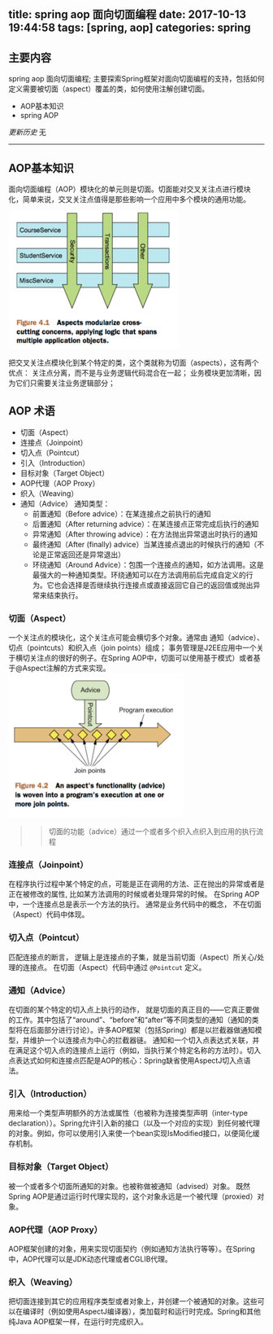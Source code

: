 title: spring aop 面向切面编程
date: 2017-10-13 19:44:58
tags: [spring, aop]
categories: spring
---

## 主要内容
spring aop 面向切面编程; 主要探索Spring框架对面向切面编程的支持，包括如何定义需要被切面（aspect）覆盖的类，如何使用注解创建切面。

* AOP基本知识
* spring AOP

*更新历史*
无

<!-- more -->

---------------------------------------------------------------------


## AOP基本知识
面向切面编程（AOP）模块化的单元则是切面。切面能对交叉关注点进行模块化，简单来说，交叉关注点值得是那些影响一个应用中多个模块的通用功能。

![](/images/aop1.png)

把交叉关注点模块化到某个特定的类，这个类就称为切面（aspects），这有两个优点：
关注点分离，而不是与业务逻辑代码混合在一起；
业务模块更加清晰，因为它们只需要关注业务逻辑部分；


## AOP 术语


+ 切面（Aspect）
+ 连接点（Joinpoint）
+ 切入点（Pointcut）
+ 引入（Introduction）
+ 目标对象（Target Object）
+ AOP代理（AOP Proxy）
+ 织入（Weaving）
+ 通知（Advice）
    通知类型：
    + 前置通知（Before advice）：在某连接点之前执行的通知
    + 后置通知（After returning advice）：在某连接点正常完成后执行的通知
    + 异常通知（After throwing advice）：在方法抛出异常退出时执行的通知
    + 最终通知（After (finally) advice）当某连接点退出的时候执行的通知（不论是正常返回还是异常退出）
    + 环绕通知（Around Advice）：包围一个连接点的通知，如方法调用。这是最强大的一种通知类型。环绕通知可以在方法调用前后完成自定义的行为。它也会选择是否继续执行连接点或直接返回它自己的返回值或抛出异常来结束执行。

### 切面（Aspect）
一个关注点的模块化，这个关注点可能会横切多个对象。通常由 通知（advice）、切点（pointcuts）和织入点（join points）组成；
事务管理是J2EE应用中一个关于横切关注点的很好的例子。在Spring AOP中，切面可以使用基于模式）或者基于@Aspect注解的方式来实现。
![](/images/aop2.png)
>>切面的功能（advice）通过一个或者多个织入点织入到应用的执行流程

### 连接点（Joinpoint）
在程序执行过程中某个特定的点，可能是正在调用的方法、正在抛出的异常或者是正在被修改的属性, 比如某方法调用的时候或者处理异常的时候。
在Spring AOP中，一个连接点总是表示一个方法的执行。
通常是业务代码中的概念， 不在切面（Aspect）代码中体现。

### 切入点（Pointcut）
匹配连接点的断言， 逻辑上是连接点的子集，就是当前切面（Aspect）所关心/处理的连接点。
在切面（Aspect）代码中通过 `@Pointcut` 定义。

### 通知（Advice）
在切面的某个特定的切入点上执行的动作， 就是切面的真正目的——它真正要做的工作。其中包括了“around”、“before”和“after”等不同类型的通知（通知的类型将在后面部分进行讨论）。许多AOP框架（包括Spring）都是以拦截器做通知模型，并维护一个以连接点为中心的拦截器链。
通知和一个切入点表达式关联，并在满足这个切入点的连接点上运行（例如，当执行某个特定名称的方法时）。切入点表达式如何和连接点匹配是AOP的核心：Spring缺省使用AspectJ切入点语法。

### 引入（Introduction）
用来给一个类型声明额外的方法或属性（也被称为连接类型声明（inter-type declaration））。Spring允许引入新的接口（以及一个对应的实现）到任何被代理的对象。例如，你可以使用引入来使一个bean实现IsModified接口，以便简化缓存机制。

### 目标对象（Target Object）
被一个或者多个切面所通知的对象。也被称做被通知（advised）对象。 既然Spring AOP是通过运行时代理实现的，这个对象永远是一个被代理（proxied）对象。

### AOP代理（AOP Proxy）
AOP框架创建的对象，用来实现切面契约（例如通知方法执行等等）。在Spring中，AOP代理可以是JDK动态代理或者CGLIB代理。

### 织入（Weaving）
把切面连接到其它的应用程序类型或者对象上，并创建一个被通知的对象。这些可以在编译时（例如使用AspectJ编译器），类加载时和运行时完成。Spring和其他纯Java AOP框架一样，在运行时完成织入。
